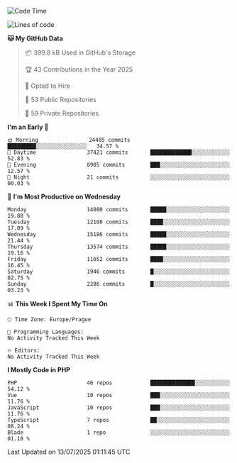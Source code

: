 <!--START_SECTION:waka-->
![Code Time](http://img.shields.io/badge/Code%20Time-1%2C584%20hrs%203%20mins-blue)

![Lines of code](https://img.shields.io/badge/From%20Hello%20World%20I%27ve%20Written-20.3%20million%20lines%20of%20code-blue)

**🐱 My GitHub Data** 

> 📦 399.8 kB Used in GitHub's Storage 
 > 
> 🏆 43 Contributions in the Year 2025
 > 
> 💼 Opted to Hire
 > 
> 📜 53 Public Repositories 
 > 
> 🔑 59 Private Repositories 
 > 
**I'm an Early 🐤** 

```text
🌞 Morning                24485 commits       █████████░░░░░░░░░░░░░░░░   34.57 % 
🌆 Daytime                37421 commits       █████████████░░░░░░░░░░░░   52.83 % 
🌃 Evening                8905 commits        ███░░░░░░░░░░░░░░░░░░░░░░   12.57 % 
🌙 Night                  21 commits          ░░░░░░░░░░░░░░░░░░░░░░░░░   00.03 % 
```
📅 **I'm Most Productive on Wednesday** 

```text
Monday                   14080 commits       █████░░░░░░░░░░░░░░░░░░░░   19.88 % 
Tuesday                  12108 commits       ████░░░░░░░░░░░░░░░░░░░░░   17.09 % 
Wednesday                15186 commits       █████░░░░░░░░░░░░░░░░░░░░   21.44 % 
Thursday                 13574 commits       █████░░░░░░░░░░░░░░░░░░░░   19.16 % 
Friday                   11652 commits       ████░░░░░░░░░░░░░░░░░░░░░   16.45 % 
Saturday                 1946 commits        █░░░░░░░░░░░░░░░░░░░░░░░░   02.75 % 
Sunday                   2286 commits        █░░░░░░░░░░░░░░░░░░░░░░░░   03.23 % 
```


📊 **This Week I Spent My Time On** 

```text
🕑︎ Time Zone: Europe/Prague

💬 Programming Languages: 
No Activity Tracked This Week

🔥 Editors: 
No Activity Tracked This Week
```

**I Mostly Code in PHP** 

```text
PHP                      46 repos            ██████████████░░░░░░░░░░░   54.12 % 
Vue                      10 repos            ███░░░░░░░░░░░░░░░░░░░░░░   11.76 % 
JavaScript               10 repos            ███░░░░░░░░░░░░░░░░░░░░░░   11.76 % 
TypeScript               7 repos             ██░░░░░░░░░░░░░░░░░░░░░░░   08.24 % 
Blade                    1 repo              ░░░░░░░░░░░░░░░░░░░░░░░░░   01.18 % 
```




 Last Updated on 13/07/2025 01:11:45 UTC
<!--END_SECTION:waka-->
<!--
**AlexKratky/AlexKratky** is a ✨ _special_ ✨ repository because its `README.md` (this file) appears on your GitHub profile.

Here are some ideas to get you started:

- 🔭 I’m currently working on ...
- 🌱 I’m currently learning ...
- 👯 I’m looking to collaborate on ...
- 🤔 I’m looking for help with ...
- 💬 Ask me about ...
- 📫 How to reach me: ...
- 😄 Pronouns: ...
- ⚡ Fun fact: ...
-->
